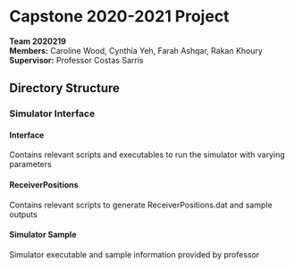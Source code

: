 # Capstone 2020-2021 Project
**Team 2020219**  
**Members:** Caroline Wood, Cynthia Yeh, Farah Ashqar, Rakan Khoury  
**Supervisor:** Professor Costas Sarris  


## Directory Structure

### Simulator Interface

#### Interface
Contains relevant scripts and executables to run the simulator with varying parameters

#### ReceiverPositions
Contains relevant scripts to generate ReceiverPositions.dat and sample outputs

#### Simulator Sample
Simulator executable and sample information provided by professor